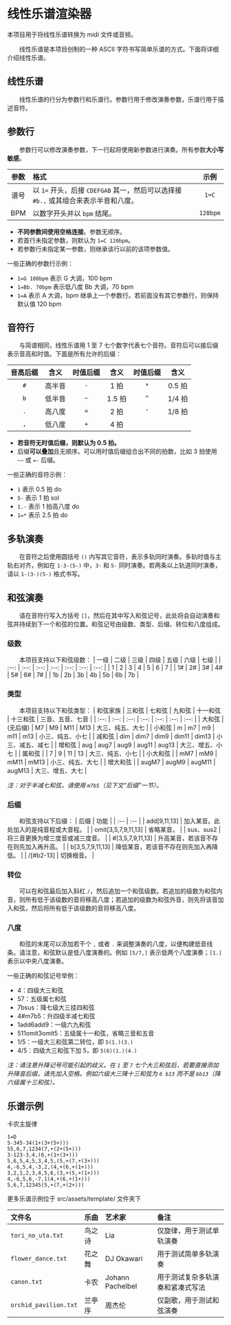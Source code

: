 # 线性乐谱渲染器
本项目用于将线性乐谱转换为 midi 文件或音频。

&emsp;&emsp;线性乐谱是本项目创制的一种 ASCII 字符书写简单乐谱的方式。下面将详细介绍线性乐谱。

## 线性乐谱
&emsp;&emsp;线性乐谱的行分为参数行和乐谱行。参数行用于修改演奏参数，乐谱行用于描述音符。

## 参数行
&emsp;&emsp;参数行可以修改演奏参数，下一行起将使用新参数进行演奏。所有参数**大小写敏感**。

| 参数 | 格式 | 示例 |
| :--: | :-- | :--: |
| 谱号 | 以 `1=` 开头，后接 `CDEFGAB` 其一，然后可以选择接 `#b.,` 或其组合来表示半音和八度。| `1=C` |
| BPM | 以数字开头并以 `bpm` 结尾。| `120bpm` |

- **不同参数间使用空格连接**。参数无顺序。
- 若首行未指定参数，则默认为 `1=C 120bpm`。
- 若参数行未指定某一参数，则继承该行以前的该项参数值。

一些正确的参数行示例：
- `1=G 100bpm` 表示 G 大调，100 bpm
- `1=Bb. 70bpm` 表示低八度 Bb 大调，70 bpm
- `1=A` 表示 A 大调，bpm 继承上一个参数行。若前面没有其它参数行，则保持默认值 120 bpm

## 音符行
&emsp;&emsp;与简谱相同，线性乐谱用 1 至 7 七个数字代表七个音符。音符后可以接后缀表示音高和时值。下面是所有允许的后缀：

| 音高后缀 | 含义 | 时值后缀 | 含义 | 时值后缀 | 含义 |
| :--: | :--: | :--: | :--: | :--: | :--: |
| `#` | 高半音 | `-` | 1 拍 | `*` | 0.5 拍 |
| `b` | 低半音 | `~` | 1.5 拍 | `^` | 1/4 拍 |
| `.` | 高八度 | `=` | 2 拍 | `'` | 1/8 拍 |
| `,` | 低八度 | `+` | 4 拍 |

- **若音符无时值后缀，则默认为 0.5 拍。**
- 后缀**可以叠加**且无顺序。可以用时值后缀组合出不同的拍数，比如 3 拍使用 `~~` 或 `=-` 后缀。

一些正确的音符示例：
- `1` 表示 0.5 拍 do
- `5-` 表示 1 拍 sol
- `1.-` 表示 1 拍高八度 do
- `1=*` 表示 2.5 拍 do

## 多轨演奏
&emsp;&emsp;在音符之后使用圆括号 `()` 内写其它音符，表示多轨同时演奏。多轨时值与主轨右对齐，例如在 `1-3-(5-)` 中，`3-` 和 `5-` 同时演奏。若两条以上轨道同时演奏，请以 `1-(3-)(5-)` 格式书写。

## 和弦演奏
&emsp;&emsp;请在音符行写入方括号 `[]`，然后在其中写入和弦记号，此处将会自动演奏和弦并持续到下一个和弦的位置。和弦记号由级数、类型、后缀、转位和八度组成。

### 级数
&emsp;&emsp;本项目支持以下和弦级数：
| 一级 | 二级 | 三级 | 四级 | 五级 | 六级 | 七级 |
| :--: | :--: | :--: | :--: | :--: | :--: | :--: |
| 1 | 2 | 3 | 4 | 5 | 6 | 7 |
| 1# | 2# | 3# | 4# | 5# | 6# | 7# |
| 1b | 2b | 3b | 4b | 5b | 6b | 7b |

### 类型
&emsp;&emsp;本项目支持以下和弦类型：
| 和弦家族 | 三和弦 | 七和弦 | 九和弦 | 十一和弦 | 十三和弦 | 三音、五音、七音 |
| :--: | :--: | :--: | :--: | :--: | :--: | :--: |
| 大和弦 | (无后缀) | M7 | M9 | M11 | M13 | 大三、纯五、大七 |
| 小和弦 | m | m7 | m9 | m11 | m13 | 小三、纯五、小七 |
| 减和弦 | dim | dim7 | dim9 | dim11 | dim13 | 小三、减五、减七 |
| 增和弦 | aug | aug7 | aug9 | aug11 | aug13 | 大三、增五、小七 |
| 属和弦 | | 7 | 9 | 11 | 13 | 大三、纯五、小七 |
| 小大和弦 | | mM7 | mM9 | mM11 | mM13 | 小三、纯五、大七 |
| 增大和弦 | | augM7 | augM9 | augM11 | augM13 | 大三、增五、大七 |

*注：对于半减七和弦，请使用 `m7b5`（见下文“后缀”一节）。*

### 后缀
&emsp;&emsp;和弦支持以下后缀：
| 后缀 | 功能 |
| :-- | :-- |
| add\[9,11,13\] | 加入某音。此处加入的是纯音程或大音程。 |
| omit\[3,5,7,9,11,13\] | 省略某音。 |
| sus、sus2 | 将三音更换为增三度音或减三度音。 |
| #\[3,5,7,9,11,13\] | 升高某音，若该音不存在则先加入再升高。 |
| b\[3,5,7,9,11,13\] | 降低某音，若该音不存在则先加入再降低。 |
| /\[#b2-13\] | 切换根音。 |

### 转位
&emsp;&emsp;可以在和弦最后加入斜杠 `/`，然后追加一个和弦级数。若追加的级数为和弦内音，则所有低于该级数的音将移高八度；若追加的级数为和弦外音，则先将该音加入和弦，然后将所有低于该级数的音将移高八度。

### 八度
&emsp;&emsp;和弦的末尾可以添加若干个 `,` 或者 `.` 来调整演奏的八度，以便构建低音线条。请注意，和弦默认是低八度演奏的。例如 `[5/7,]` 表示低两个八度演奏；`[1.]` 表示以中央八度演奏。

一些正确的和弦记号举例：
- 4：四级大三和弦
- 57：五级属七和弦
- 7bsus：降七级大三挂四和弦
- 4#m7b5：升四级半减七和弦
- 1add6add9：一级六九和弦
- 511omit3omit5：五级属十一和弦，省略三音和五音
- 1/5：一级大三和弦第二转位，即 `5(1.)(3.)`
- 4/5：四级大三和弦下加 5，即 `5(6)(1.)(4.)`

*注：请注意升降记号可能引起的歧义。在 `1` 至 `7` 七个大三和弦后，若要直接添加升降音后缀，请先加入空格。例如六级大三降十三和弦为 `6 b13` 而不是 `6b13`（降六级属十三和弦）。*

## 乐谱示例
卡农主旋律
```
1=D
5-345-34(1+(3+(5+)))
55,6,7,1234(7,+(2+(5+)))
3-123-3,4,(6,+(1+(3+)))
5,6,5,4,5,3,4,5,(5,+(7,+(3+)))
4,-6,5,4,-3,2,(4,+(6,+(1+)))
3,2,1,2,3,4,5,6,(3,+(5,+(1+)))
4,-6,5,6,-7,1(4,+(6,+(1+)))
5,6,7,12345(5,+(7,+(2+)))
```
更多乐谱示例位于 src/assets/template/ 文件夹下

| 文件名 | 乐曲 | 艺术家 | 备注 |
| :-- | :-- | :-- | :-- |
| `tori_no_uta.txt` | 鸟之诗 | Lia | 仅旋律，用于测试单轨演奏 |
| `flower_dance.txt` | 花之舞 | DJ Okawari | 用于测试简单多轨演奏 |
| `canon.txt` | 卡农 | Johann Pachelbel | 用于测试复杂多轨演奏和紧凑式写法 |
| `orchid_pavilion.txt` | 兰亭序 | 周杰伦 | 仅副歌，用于测试和弦演奏 |

